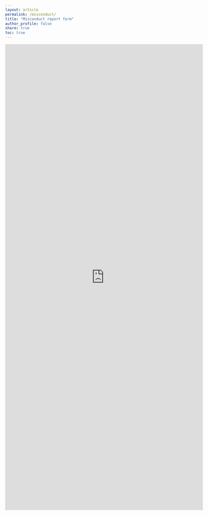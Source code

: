 ```yaml
---
layout: article
permalink: /misconduct/
title: "Misconduct report form"
author_profile: false
share: true
toc: true
---
```


<iframe src="https://docs.google.com/forms/d/e/1FAIpQLSc8vSb7yqDCiog1Tre0iskb_gFct3m5cAKTUQIs0EnWfAMOBg/viewform?embedded=true" width="640" height="1504" frameborder="0" marginheight="0" marginwidth="0">Loading...</iframe>